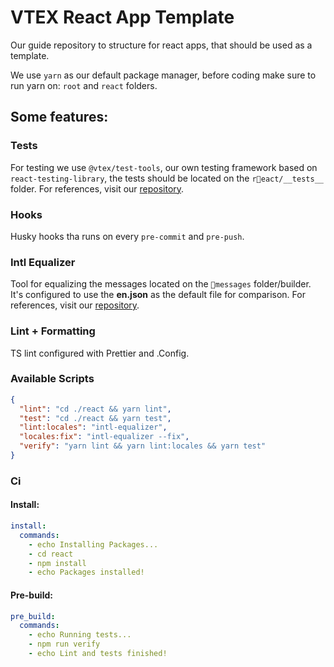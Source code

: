 # VTEX React App Template

Our guide repository to structure for react apps, that should be used as a template.

We use `yarn` as our default package manager, before coding make sure to run yarn on: `root` and `react` folders.

## Some features:

### Tests

For testing we use `@vtex/test-tools`, our own testing framework based on `react-testing-library`, the tests should be located on the `react/__tests__` folder. For references, visit our [repository](https://github.com/vtex/test-tools).

### Hooks

Husky hooks tha runs on every `pre-commit` and `pre-push`.

### Intl Equalizer

Tool for equalizing the messages located on the `messages` folder/builder. It's configured to use the **en.json** as the default file for comparison. For references, visit our [repository](https://github.com/vtex/intl-equalizer).

### Lint + Formatting

TS lint configured with Prettier and .Config.

### Available Scripts

```json
{
  "lint": "cd ./react && yarn lint",
  "test": "cd ./react && yarn test",
  "lint:locales": "intl-equalizer",
  "locales:fix": "intl-equalizer --fix",
  "verify": "yarn lint && yarn lint:locales && yarn test"
}
```

### Ci

#### Install:

```yml
install:
  commands:
    - echo Installing Packages...
    - cd react
    - npm install
    - echo Packages installed!
```

#### Pre-build:

```yml
pre_build:
  commands:
    - echo Running tests...
    - npm run verify
    - echo Lint and tests finished!
```
